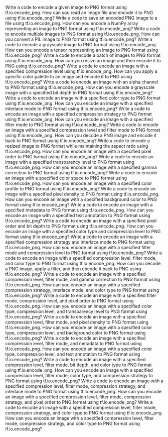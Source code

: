 Write a code to encode a given image to PNG format using tf.io.encode_png.
How can you read an image file and encode it to PNG using tf.io.encode_png?
Write a code to save an encoded PNG image to a file using tf.io.encode_png.
How can you encode a NumPy array representing an image to PNG format using tf.io.encode_png?
Write a code to encode multiple images to PNG format using tf.io.encode_png.
How can you convert a PIL image to PNG format using tf.io.encode_png?
Write a code to encode a grayscale image to PNG format using tf.io.encode_png.
How can you encode a tensor representing an image to PNG format using tf.io.encode_png?
Write a code to encode a batch of images to PNG format using tf.io.encode_png.
How can you resize an image and then encode it to PNG using tf.io.encode_png?
Write a code to encode an image with a specified compression level using tf.io.encode_png.
How can you apply a specific color palette to an image and encode it to PNG using tf.io.encode_png?
Write a code to encode an image with an alpha channel to PNG format using tf.io.encode_png.
How can you encode a grayscale image with a specified bit depth to PNG format using tf.io.encode_png?
Write a code to encode an image with a specified color type to PNG format using tf.io.encode_png.
How can you encode an image with a specified interlace mode to PNG format using tf.io.encode_png?
Write a code to encode an image with a specified compression strategy to PNG format using tf.io.encode_png.
How can you encode an image with a specified filter mode to PNG format using tf.io.encode_png?
Write a code to encode an image with a specified compression level and filter mode to PNG format using tf.io.encode_png.
How can you decode a PNG image and encode it back to PNG format using tf.io.encode_png?
Write a code to encode a resized image to PNG format while maintaining the aspect ratio using tf.io.encode_png.
How can you encode an image with a specified pixel order to PNG format using tf.io.encode_png?
Write a code to encode an image with a specified transparency level to PNG format using tf.io.encode_png.
How can you encode an image with a specified gamma correction to PNG format using tf.io.encode_png?
Write a code to encode an image with a specified color space to PNG format using tf.io.encode_png.
How can you encode an image with a specified color profile to PNG format using tf.io.encode_png?
Write a code to encode an image with a specified pixel density to PNG format using tf.io.encode_png.
How can you encode an image with a specified background color to PNG format using tf.io.encode_png?
Write a code to encode an image with a specified metadata to PNG format using tf.io.encode_png.
How can you encode an image with a specified text annotation to PNG format using tf.io.encode_png?
Write a code to encode an image with a specified pixel order and bit depth to PNG format using tf.io.encode_png.
How can you encode an image with a specified color type and compression level to PNG format using tf.io.encode_png?
Write a code to encode an image with a specified compression strategy and interlace mode to PNG format using tf.io.encode_png.
How can you encode an image with a specified filter mode and compression level to PNG format using tf.io.encode_png?
Write a code to encode an image with a specified compression level, filter mode, and color type to PNG format using tf.io.encode_png.
How can you decode a PNG image, apply a filter, and then encode it back to PNG using tf.io.encode_png?
Write a code to encode an image with a specified compression level, filter mode, and gamma correction to PNG format using tf.io.encode_png.
How can you encode an image with a specified compression strategy, interlace mode, and color type to PNG format using tf.io.encode_png?
Write a code to encode an image with a specified filter mode, compression level, and pixel order to PNG format using tf.io.encode_png.
How can you encode an image with a specified color type, compression level, and transparency level to PNG format using tf.io.encode_png?
Write a code to encode an image with a specified compression level, filter mode, and pixel density to PNG format using tf.io.encode_png.
How can you encode an image with a specified color type, compression level, and background color to PNG format using tf.io.encode_png?
Write a code to encode an image with a specified compression level, filter mode, and metadata to PNG format using tf.io.encode_png.
How can you encode an image with a specified color type, compression level, and text annotation to PNG format using tf.io.encode_png?
Write a code to encode an image with a specified compression level, filter mode, bit depth, and color type to PNG format using tf.io.encode_png.
How can you encode an image with a specified compression level, filter mode, color type, and compression strategy to PNG format using tf.io.encode_png?
Write a code to encode an image with a specified compression level, filter mode, compression strategy, and interlace mode to PNG format using tf.io.encode_png.
How can you encode an image with a specified compression level, filter mode, compression strategy, and pixel order to PNG format using tf.io.encode_png?
Write a code to encode an image with a specified compression level, filter mode, compression strategy, and color type to PNG format using tf.io.encode_png.
How can you encode an image with a specified compression level, filter mode, compression strategy, and color type to PNG format using tf.io.encode_png?